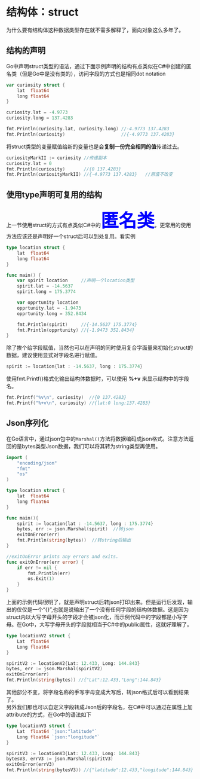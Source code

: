 # 结构体：struct

为什么要有结构体这种数据类型存在就不需多解释了，面向对象这么多年了。

## 结构的声明
Go中声明struct类型的语法，通过下面示例声明的结构有点类似在C#中创建的匿名类（但是Go中是没有类的），访问字段的方式也是相同dot notation
```go
var curiosity struct {
    lat  float64
    long float64
}

curiosity.lat = -4.9773
curiosity.long = 137.4283

fmt.Println(curiosity.lat, curiosity.long) //-4.9773 137.4283
fmt.Println(curiosity)                     //{-4.9773 137.4283}
```
将struct类型的变量赋值给新的变量也是会**复制一份完全相同的值**传递过去。
```go
curiosityMarkII := curiosity //传递副本
curiosity.lat = 0
fmt.Println(curiosity)       //{0 137.4283}
fmt.Println(curiosityMarkII) //{-4.9773 137.4283}	//原值不改变
```

## 使用type声明可复用的结构
上一节使用struct的方式有点类似C#中的<font color=#0000FF size=14>**匿名类**</font>，更常用的使用方法应该还是声明好一个struct后可以到处复用。看实例
```go
type location struct {
	lat  float64
	long float64
}

func main() {
    var spirit location		//声明一个location类型
	spirit.lat = -14.5637
	spirit.long = 175.3774

	var opprtunity location
	opprtunity.lat = -1.9473
	opprtunity.long = 352.8434

	fmt.Println(spirit)     //{-14.5637 175.3774}
	fmt.Println(opprtunity) //{-1.9473 352.8434}
}
```
除了挨个给字段赋值，当然也可以在声明的同时使用复合字面量来初始化struct的数据，建议使用显式对字段名进行赋值。
```go
spirit := location{lat : -14.5637, long : 175.3774}
```
使用fmt.Printf()格式化输出结构体数据时，可以使用 **%+v** 来显示结构中的字段名。
```go
fmt.Printf("%v\n", curiosity)  //{0 137.4283}
fmt.Printf("%+v\n", curiosity) //{lat:0 long:137.4283}
```

## Json序列化
在Go语言中，通过json包中的`Marshal()`方法将数据编码成json格式。注意方法返回的是bytes类型Json数据，我们可以将其转为string类型再使用。
```go
import (
	"encoding/json"
	"fmt"
	"os"
)

type location struct {
	lat  float64
	long float64
}

func main(){
	spirit := location{lat : -14.5637, long : 175.3774}
	bytes, err := json.Marshal(spirit)	//转json
	exitOnError(err)
	fmt.Println(string(bytes))	//转string后输出
}

//exitOnError prints any errors and exits.
func exitOnError(err error) {
	if err != nil {
		fmt.Println(err)
		os.Exit(1)
	}
}
```
上面的示例代码很明了，就是声明struct后转json打印出来。但是运行后发现，输出的仅仅是一个“{}”,也就是说输出了一个没有任何字段的结构体数据。这是因为struct内以大写字母开头的字段才会被json化，而示例代码中的字段都是小写字母。在Go中，大写字母开头的字段就相当于C#中的public属性，这就好理解了。
```go
type locationV2 struct {
	Lat  float64
	Long float64
}

spiritV2 := locationV2{Lat: 12.433, Long: 144.843}
bytes, err := json.Marshal(spiritV2)
exitOnError(err)
fmt.Println(string(bytes)) //{"Lat":12.433,"Long":144.843}
```
其他部分不变，将字段名称的手写字母变成大写后，转json格式后可以看到结果了。   
另外我们那也可以自定义字段转成Json后的字段名，在C#中可以通过在属性上加attribute的方式，在Go中的语法如下
```go
type locationV3 struct {
	Lat  float64 `json:"latitude"`
	Long float64 `json:"longitude"`
}

spiritV3 := locationV3{Lat: 12.433, Long: 144.843}
bytesV3, errV3 := json.Marshal(spiritV3)
exitOnError(errV3)
fmt.Println(string(bytesV3)) //{"latitude":12.433,"longitude":144.843}
```